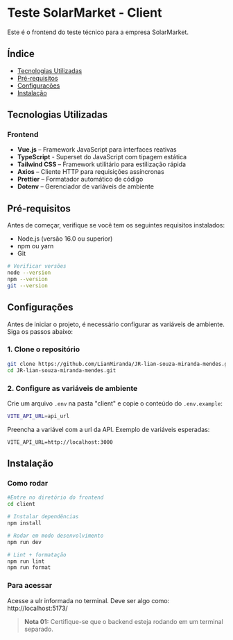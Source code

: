 # Teste SolarMarket - Client

Este é o frontend do teste técnico para a empresa SolarMarket.

## Índice

- [Tecnologias Utilizadas](#tecnologias-utilizadas)
- [Pré-requisitos](#pré-requisitos)
- [Configurações](#configurações)
- [Instalação](#instalação)

## Tecnologias Utilizadas

### Frontend

* **Vue.js** – Framework JavaScript para interfaces reativas
* **TypeScript** - Superset do JavaScript com tipagem estática
* **Tailwind CSS** – Framework utilitário para estilização rápida
* **Axios** – Cliente HTTP para requisições assíncronas
* **Prettier** – Formatador automático de código
* **Dotenv** – Gerenciador de variáveis de ambiente

## Pré-requisitos

Antes de começar, verifique se você tem os seguintes requisitos instalados:

- Node.js (versão 16.0 ou superior)
- npm ou yarn
- Git

```bash
# Verificar versões
node --version
npm --version
git --version
```

## Configurações

Antes de iniciar o projeto, é necessário configurar as variáveis de ambiente. Siga os passos abaixo:

### 1. Clone o repositório

```bash
git clone https://github.com/LianMiranda/JR-lian-souza-miranda-mendes.git
cd JR-lian-souza-miranda-mendes.git
```

### 2. Configure as variáveis de ambiente

Crie um arquivo `.env` na pasta "client" e copie o conteúdo do `.env.example`:

```bash
VITE_API_URL=api_url
```

Preencha a variável com a url da API. Exemplo de variáveis esperadas:

```env
VITE_API_URL=http://localhost:3000
```

## Instalação

### Como rodar

```bash
#Entre no diretório do frontend
cd client

# Instalar dependências
npm install

# Rodar em modo desenvolvimento
npm run dev

# Lint + formatação
npm run lint
npm run format
```

### Para acessar

Acesse a ulr informada no terminal. Deve ser algo como:
http://localhost:5173/


>**Nota 01:** Certifique-se que o backend esteja rodando em um terminal separado.




